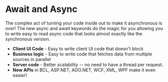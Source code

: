 # Await and Async

The complex act of turning your code inside out to make it asynchronous is over!
The new async and await keywords do the magic for you allowing you to write easy
to read async code that looks almost exactly like the synchronous version.

* **Client UI Code** - Easy to write client UI code that doesn't block
* **Business logic** - Easy to write code that fetches data from multiple
  sources in parallel
* **Server code** - Better scalability -- no need to have a thread per request.
* **New APIs** in BCL, ASP.NET, ADO.NET, WCF, XML, WPF make it even easier!